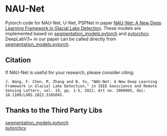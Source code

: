 # NAU-Net
Pytorch code for NAU-Net, U-Net, PSPNet in paper [NAU-Net: A New Deep Learning Framework in Glacial Lake Detection](https://doi.org/10.1109/LGRS.2022.3165045).  These models are implemented based on [segmentation_models.pytorch](https://github.com/qubvel/segmentation_models.pytorch) and [pytorchcv](https://pypi.org/project/pytorchcv/).  DeepLabV3+ in our paper can be called directly from [segmentation_models.pytorch](https://github.com/qubvel/segmentation_models.pytorch).
## Citation
If NAU-Net is useful for your research, please consider citing:
```
J. Wang, F. Chen, M. Zhang and B. Yu, "NAU-Net: A New Deep Learning Framework in Glacial Lake Detection," in IEEE Geoscience and Remote Sensing Letters, vol. 19, pp. 1-5, 2022, Art no. 2000905, doi: 10.1109/LGRS.2022.3165045.
```
## Thanks to the Third Party Libs  
[segmentation_models.pytorch](https://github.com/qubvel/segmentation_models.pytorch)  
[pytorchcv](https://pypi.org/project/pytorchcv/)
